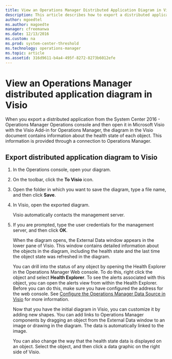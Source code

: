 ```yaml
---
title: View an Operations Manager Distributed Application Diagram in Visio 
description: This article describes how to export a distributed application diagram in Visio format for modification and presentation in a custom Visio dashboard.
author: mgoedtel
ms.author: magoedte
manager: cfreemanwa
ms.date: 12/13/2016
ms.custom: na
ms.prod: system-center-threshold
ms.technology: operations-manager
ms.topic: article
ms.assetid: 316d9611-b4a4-495f-8272-8273b6012efe
---
```


# View an Operations Manager distributed application diagram in Visio 

When you export a distributed application from the System Center 2016 - Operations Manager  Operations console and then open it in Microsoft Visio with the Visio Add-in for Operations Manager, the diagram in the Visio document contains information about the health state of each object. This information is provided through a connection to Operations Manager.  

## Export distributed application diagram to Visio
  
1.  In the Operations console, open your diagram.  
  
2.  On the toolbar, click the **To Visio** icon.  
  
3.  Open the folder in which you want to save the diagram, type a file name, and then click **Save**.  
  
4.  In Visio, open the exported diagram.  
  
    Visio automatically contacts the management server.  
  
5.  If you are prompted, type the user credentials for the management server, and then click **OK**.  
  
    When the diagram opens, the External Data window appears in the lower pane of Visio. This window contains detailed information about the objects in the diagram, including the health state and the last time the object state was refreshed in the diagram.  
  
    You can drill into the status of any object by opening the Health Explorer in the Operations Manager Web console. To do this, right click the object and select **Health Explorer**. To see the alerts associated with this object, you can open the alerts view from within the Health Explorer. Before you can do this, make sure you have configured the address for the web console. See [Configure the Operations Manager Data Source in Visio](~/scom/manage-visio-addin-configure-datasource.md) for more information.  
  
    Now that you have the initial diagram in Visio, you can customize it by adding new shapes. You can add links to Operations Manager components by dragging an object from the External Data window to an image or drawing in the diagram. The data is automatically linked to the image.  
  
    You can also change the way that the health state data is displayed on an object. Select the object, and then click a data graphic on the right side of Visio.  
  
